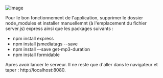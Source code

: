 ![image](https://user-images.githubusercontent.com/56928458/177208141-db02d7de-3109-45a0-8b7e-f60014bb76f7.png)


Pour le bon fonctionnement de l'application, supprimer le dossier node_modules et installer manuellemnt (à l'emplacement du fichier server.js) express ainsi que les packages suivants :

- npm install express
- npm install jsmediatags --save 
- npm install --save get-mp3-duration
- npm install formidable

 Apres avoir lancer le serveur. Il ne reste que d'aller dans le navigateur et taper : http://localhost:8080.
